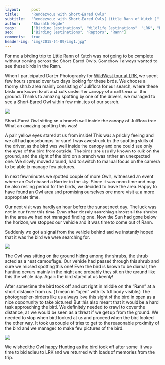 ```yaml
---
layout:     post
title:      "Rendezvous with Short-Eared Owls"
subtitle:   "Rendezvous with Short-Eared Owls( Little Rann of Kutch )"
author:     "Bharath Hegde"
tags:       ["Birding Destinations", "Wildlife Destinations", "LRK", "Raptors"]
seo:		["Birding Destinations", "Raptors", "Rann"]
comments:   true
header-img: "img/2015-04-09/img1.jpg"
---
```


<p>
For me a birding trip to Little Rann of Kutch was not going to be complete without coming across the Short-Eared Owls. Somehow I always wanted to see these birds in the Rann.
</p>

<p>
When I participated <a href="http://www.wilderhood.com/organizer/Darter%20Photography" style="text-decoration:none">Darter Photography</a> for  <a href="http://www.wilderhood.com/trip/Wild%20West%20-%20Wildlife%20Photography%20Tour%20of%20Kutch">WildWest tour at LRK</a>, we spent few hours spread over two days looking for these birds.  We choose a thorny shrub area mainly consisting of Juliflora for our search, where these birds are known to sit and sulk under the canopy of small trees on the ground.  Thanks to amazing spotting by one of the drivers, we managed to see a Short-Eared Owl within few minutes of our search.
</p>

<img src="{{ site.baseurl }}/img/2015-04-09/img2.jpg">

<p>
Short-Eared Owl sitting on a branch well inside the canopy of Juliflora tree. What an amazing spotting this was!
</p>

<p>
A pair yellow eyes stared at us from inside! This was a prickly feeling and we all had goosebumps for sure!  I was awestruck by the spotting skills of the driver, as the bird was well inside the canopy and one could see only the eyes of the bird from outside. The birds are usually known to sulk on the ground, and the sight of the bird on a branch was rather an unexpected one. We slowly moved around, had to switch to manual focus on the camera to be able to manage few pictures.
</p>

<p>
In next few minutes we spotted couple of more Owls, witnessed an event where an Owl chased a Harrier in the sky. Since it was noon time and may be also resting period for the birds, we decided to leave the area. Happy to have found an Owl area and promising ourselves one more visit at a more appropriate time.
</p>

<p>
Our next visit was hardly an hour before the sunset next day. The luck was not in our favor this time. Even after closely searching almost all the shrubs in the area we had not managed finding one. Now the Sun had gone below the horizon, we stopped our vehicle and it was time to come out of Rann.
</p>

<p>
Suddenly we got a signal from the vehicle behind and we instantly hoped that it was the bird we were searching for.
</p>


<img src="{{ site.baseurl }}/img/2015-04-09/img1.jpg">

<p>
The Owl was sitting on the ground hiding among the shrubs, the shrub acted as a neat camouflage. Our vehicle had passed through this shrub and sure we missed spotting this one! Even the bird is known to be diurnal, the hunting occurs mainly in the night and probably they sit on the ground like this the whole day. Again the bird stared at us keenly!
</p>

<p>
After some time the bird took off and sat right in middle on the “Rann” at a short distance from us. ( I mean in “open” with its full body visible.)  The photographer-birders like us always love this sight of the bird in open as a nice opportunity to take pictures!  But this also meant that it would be a hard task approaching the bird.  We definitely needed to crawl to cover the distance, as we would be seen as a threat if we get up from the ground. We needed to stop when bird looked at us and proceed when the bird looked the other way. It took us couple of tries to get to the reasonable proximity of the bird and  we managed to make few pictures of the bird.
</p>

<img src="{{ site.baseurl }}/img/2015-04-09/img3.jpg">

<p>
We wished the Owl happy Hunting as the bird took off after some.  It was time to bid adieu to LRK and we returned with loads of memories from the trip.
</p>
